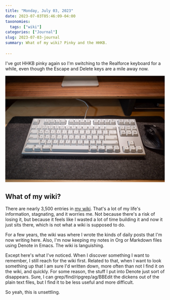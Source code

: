 ```yaml
---
title: "Monday, July 03, 2023"
date: 2023-07-03T05:46:09-04:00
taxonomies:
  tags: ["wiki"]
categories: ["Journal"]
slug: 2023-07-03-journal
summary: What of my wiki? Pinky and the HHKB.

---
```


I've got HHKB pinky again so I'm switching to the Realforce keyboard for a while, even though the Escape and Delete keys are a mile away now.

![Realforce R2 keyboard](realforce.jpg)

## What of my wiki?

There are nearly 3,500 entries in [my wiki](https://wiki.baty.net). That's a lot of my life's information, stagnating, and it worries me. Not because there's a risk of losing it, but because it feels like I wasted a lot of time building it and now it just sits there, which is not what a wiki is supposed to do.

For a few years, the wiki was where I wrote the kinds of daily posts that I'm now writing here. Also, I'm now keeping my notes in Org or Markdown files using Denote in Emacs. The wiki is languishing.

Except here's what I've noticed. When I discover something I want to remember, I still reach for the wiki first. Related to that, when I want to look something up that I am sure I'd written down, more often than not I find it on the wiki, and quickly. For some reason, the stuff I put into Denote just sort of disappears. Sure, I can grep/find/ripgrep/ag/BBEdit the dickens out of the plain text files, but I find it to be less useful and more difficult. 

So yeah, this is unsettling.

